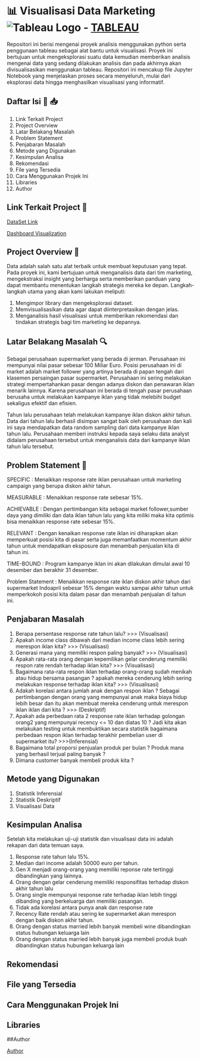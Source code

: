 # 📊 Visualisasi Data Marketing ![Tableau Logo](https://img.icons8.com/color/48/000000/tableau-software.png) - [TABLEAU](https://www.tableau.com/)

Repositori ini berisi mengenai proyek analisis menggunakan python serta penggunaan tableau sebagai alat bantu untuk visualisasi. Proyek ini bertujuan untuk mengeksplorasi suatu data kemudian memberikan analisis mengenai data yang sedang dilakukan analisis dan pada akhirnya akan divisualisasikan menggunakan tableau. Repositori ini mencakup file Jupyter Notebook yang menjelaskan proses secara menyeluruh, mulai dari eksplorasi data hingga menghasilkan visualisasi yang informatif.

## Daftar Isi 🔗 📥

1. Link Terkait Project
2. Project Overview
3. Latar Belakang Masalah
4. Problem Statement
5. Penjabaran Masalah
6. Metode yang Digunakan
7. Kesimpulan Analisa
8. Rekomendasi
9. File yang Tersedia
10. Cara Menggunakan Projek Ini
11. Libraries
12. Author


## Link Terkait Project 📁
[DataSet Link](https://www.kaggle.com/datasets/ahsan81/superstore-marketing-campaign-dataset?select=superstore_data.csv)

[Dashboard Visualization](https://public.tableau.com/app/profile/maulana.achsan/viz/MarketingDataProject/Dashboard3#2)

## Project Overview 📝

Data adalah salah satu alat terbaik untuk membuat keputusan yang tepat. Pada proyek ini, kami bertujuan untuk menganalisis data dari tim marketing, mengekstraksi insight yang berharga serta memberikan panduan yang dapat membantu menentukan langkah strategis mereka ke depan. Langkah-langkah utama yang akan kami lakukan meliputi:
1. Mengimpor library dan mengeksplorasi dataset.
2. Memvisualisasikan data agar dapat diinterpretasikan dengan jelas.
3. Menganalisis hasil visualisasi untuk memberikan rekomendasi dan tindakan strategis bagi tim marketing ke depannya.

## Latar Belakang Masalah 🔍

Sebagai perusahaan supermarket yang berada di jerman. Perusahaan ini mempunyai nilai pasar sebesar 100 Miliar Euro. Posisi perusahaan ini di market adalah market follower yang artinya berada di papan tengah dari klasemen persaingan pasar supermarket. Perusahaan ini sering melakukan strategi mempertahankan pasar dengan adanya diskon dan penawaran iklan menarik  lainnya. Karena perusahaan ini berada di tengah pasar perusahaan berusaha untuk melakukan kampanye iklan yang tidak melebihi budget sekaligus efektif dan efisien. 

Tahun lalu perusahaan telah melakukan kampanye iklan diskon akhir tahun. Data dari tahun lalu berhasil disimpan sangat baik oleh perusahaan dan kali ini saya mendapatkan data random sampling dari data kampanye iklan tahun lalu. Perusahaan memberi instruksi kepada saya selaku data analyst didalam perusahaan tersebut untuk menganalisis data dari kampanye iklan tahun lalu tersebut. 

## Problem Statement 💭

SPECIFIC : Menaikkan response rate iklan perusahaan untuk marketing campaign yang berupa diskon akhir tahun. 

MEASURABLE : Menaikkan response rate sebesar 15%. 

ACHIEVABLE : Dengan pertimbangan kita sebagai market follower,sumber daya yang dimiliki dan data iklan tahun lalu yang kita miliki maka kita optimis bisa menaikkan response rate sebesar 15%. 

RELEVANT : Dengan kenaikan response rate iklan ini diharapkan akan memperkuat posisi kita di pasar serta juga memanfaatkan momentum akhir tahun untuk mendapatkan eksposure dan menambah penjualan kita di tahun ini.

TIME-BOUND : Program kampanye iklan ini akan dilakukan dimulai awal 10 desember dan berakhir 31 desember. 

Problem Statement : Menaikkan response rate iklan diskon akhir tahun dari supermarket Indoapril sebesar 15% dengan waktu sampai akhir tahun untuk memperkokoh posisi kita dalam pasar dan menambah penjualan di tahun ini. 

## Penjabaran Masalah 

1.  Berapa persentase response rate tahun lalu? >>> (Visualisasi)
2.  Apakah income class dibawah dari median income class lebih sering merespon iklan kita? >>> (Visualisasi)
3.  Generasi mana yang memiliki respon paling banyak? >>> (Visualisasi)
4.  Apakah rata-rata orang dengan kepemilikan gelar cenderung memiliki respon rate rendah terhadap iklan kita? >>> (Visualisasi)
5.  Bagaimana rata-rata respon iklan terhadap orang-orang sudah menikah atau hidup bersama pasangan ?  apakah mereka cenderung lebih sering melakukan response terhadap iklan kita? >>> (Visualisasi) 
6.  Adakah korelasi antara jumlah anak dengan respon iklan ? Sebagai pertimbangan dengan orang yang mempunyai anak maka biaya hidup lebih besar dan itu akan membuat mereka cenderung untuk merespon iklan iklan dari kita ? >>> (Deskriptif)
7.  Apakah ada perbedaan rata 2 response rate iklan terhadap golongan orang2 yang mempunyai recency <= 10 dan diatas 10  ? Jadi kita akan melakukan testing untuk membuktikan secara statistik bagaimana perbedaan respon iklan terhadap terakhir pembelian user di supermarket itu? >>>(Inferensial) 
8. Bagaimana total proporsi penjualan produk per bulan ? Produk mana yang berhasil terjual paling banyak ? 
9. Dimana customer banyak membeli produk kita ? 

## Metode yang Digunakan 

1. Statistik Inferensial
2. Statistik Deskriptif
3. Visualisasi Data

## Kesimpulan Analisa 

Setelah kita melakukan uji-uji statistik dan visualisasi data ini adalah rekapan dari data temuan saya. 
1. Response rate tahun lalu 15%.
2. Median dari income adalah 50000 euro per tahun. 
3. Gen X menjadi orang-orang yang memiliki reponse rate tertinggi dibandingkan yang lainnya. 
4. Orang dengan gelar cenderung memiliki responsifitas terhadap diskon akhir tahun lalu
5. Orang single mempunyai response rate terhadap iklan lebih tinggi dibanding yang berkeluarga dan memiliki pasangan. 
6. Tidak ada korelasi antara punya anak dan response rate
7. Recency Rate rendah atau sering ke supermarket akan merespon dengan baik diskon akhir tahun. 
8. Orang dengan status married lebih banyak membeli wine dibandingkan status hubungan keluarga lain
9. Orang dengan status married lebih banyak juga membeli produk buah dibandingkan status hubungan keluarga lain

## Rekomendasi 

## File yang Tersedia 

## Cara Menggunakan Projek Ini
## Libraries
##Author

[Author](https://www.linkedin.com/in/asan133/)


